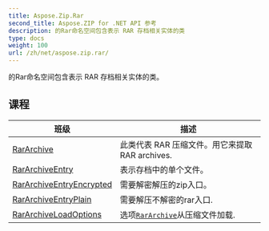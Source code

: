 ```yaml
---
title: Aspose.Zip.Rar
second_title: Aspose.ZIP for .NET API 参考
description: 的Rar命名空间包含表示 RAR 存档相关实体的类
type: docs
weight: 100
url: /zh/net/aspose.zip.rar/
---
```

的Rar命名空间包含表示 RAR 存档相关实体的类。

## 课程

| 班级 | 描述 |
| --- | --- |
| [RarArchive](./rararchive/) | 此类代表 RAR 压缩文件。用它来提取 RAR archives. |
| [RarArchiveEntry](./rararchiveentry/) | 表示存档中的单个文件。 |
| [RarArchiveEntryEncrypted](./rararchiveentryencrypted/) | 需要解密解压的zip入口。 |
| [RarArchiveEntryPlain](./rararchiveentryplain/) | 需要解压不解密的rar入口. |
| [RarArchiveLoadOptions](./rararchiveloadoptions/) | 选项[`RarArchive`](../aspose.zip.rar/rararchive/)从压缩文件加载. |


